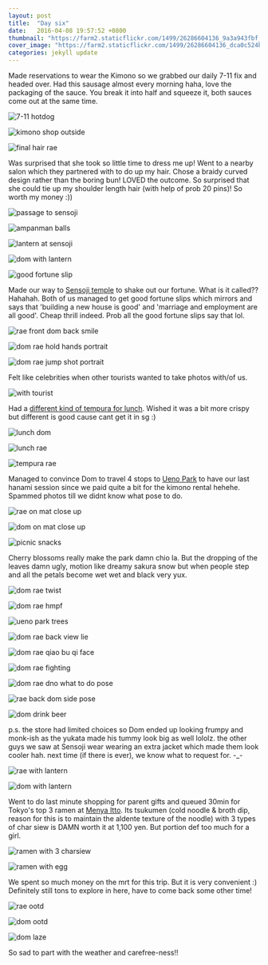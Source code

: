 ```yaml
---
layout: post
title:  "Day six"
date:   2016-04-08 19:57:52 +0800
thumbnail: "https://farm2.staticflickr.com/1499/26286604136_9a3a943fbf_z_d.jpg"
cover_image: "https://farm2.staticflickr.com/1499/26286604136_dca0c524b0_k_d.jpg"
categories: jekyll update
---
```


Made reservations to wear the Kimono so we grabbed our daily 7-11 fix and headed over. Had this sausage almost every morning haha, love the packaging of the sauce. You break it into half and squeeze it, both sauces come out at the same time.

![7-11 hotdog](https://farm2.staticflickr.com/1670/26220146552_2da2b1cb7b_k_d.jpg)

![kimono shop outside](https://farm2.staticflickr.com/1642/26312556995_b042142c90_k_d.jpg)

![final hair rae](https://farm2.staticflickr.com/1708/25707687024_a977941b63_k_d.jpg)

Was surprised that she took so little time to dress me up! Went to a nearby salon which they partnered with to do up my hair. Chose a braidy curved design rather than the boring bun! LOVED the outcome. So surprised that she could tie up my shoulder length hair (with help of prob 20 pins)! So worth my money :))

![passage to sensoji](https://farm2.staticflickr.com/1709/26039684320_477e18c8af_k_d.jpg)

![ampanman balls](https://farm2.staticflickr.com/1616/26246316021_cc56cfca6f_k_d.jpg)

![lantern at sensoji](https://farm2.staticflickr.com/1621/25709808183_33b745a8a8_k_d.jpg)

![dom with lantern](https://farm2.staticflickr.com/1663/26039680060_ffad116005_k_d.jpg)

![good fortune slip](https://farm2.staticflickr.com/1658/26220143452_177b9fb790_k_d.jpg)

Made our way to [Sensoji temple] to shake out our fortune. What is it called?? Hahahah. Both of us managed to get good fortune slips which mirrors and says that 'building a new house is good' and 'marriage and employment are all good'. Cheap thrill indeed. Prob all the good fortune slips say that lol.

![rae front dom back smile](https://farm2.staticflickr.com/1684/25707675354_4861b9653e_k_d.jpg)

![dom rae hold hands portrait](https://farm2.staticflickr.com/1588/26312540995_f637d513a1_k_d.jpg)

![dom rae jump shot portrait](https://farm2.staticflickr.com/1716/26039665680_9e4a7d01a2_k_d.jpg)

Felt like celebrities when other tourists wanted to take photos with/of us.

![with tourist](https://farm2.staticflickr.com/1469/26220128192_c54e90d692_k_d.jpg)

Had a [different kind of tempura for lunch]. Wished it was a bit more crispy but different is good cause cant get it in sg :)

![lunch dom](https://farm2.staticflickr.com/1633/26220140402_2e5ea022ea_k_d.jpg)

![lunch rae](https://farm2.staticflickr.com/1663/26220142472_85b3a030e6_k_d.jpg)

![tempura rae](https://farm2.staticflickr.com/1460/25707685014_1b6bf455cf_k_d.jpg)

Managed to convince Dom to travel 4 stops to [Ueno Park] to have our last hanami session since we paid quite a bit for the kimono rental hehehe. Spammed photos till we didnt know what pose to do. 

![rae on mat close up](https://farm2.staticflickr.com/1668/26286602656_28cfcc6ca3_k_d.jpg)

![dom on mat close up](https://farm2.staticflickr.com/1654/25709795983_0e9f5e0cf0_k_d.jpg)

![picnic snacks](https://farm2.staticflickr.com/1508/26312540245_2a1d8e9ad5_k_d.jpg)

Cherry blossoms really make the park damn chio la. But the dropping of the leaves damn ugly, motion like dreamy sakura snow but when people step and all the petals become wet wet and black very yux.

![dom rae twist](https://farm2.staticflickr.com/1505/25709788973_c7724046f6_k_d.jpg)

![dom rae hmpf](https://farm2.staticflickr.com/1676/26246296991_23d2a51d92_k_d.jpg)

![ueno park trees](https://farm2.staticflickr.com/1636/25709785523_b4085d013e_k_d.jpg)

![dom rae back view lie](https://farm2.staticflickr.com/1678/26312537485_3601409ebc_k_d.jpg)

![dom rae qiao bu qi face](https://farm2.staticflickr.com/1567/26220123492_bdc62d24a2_k_d.jpg)

![dom rae fighting](https://farm2.staticflickr.com/1465/26312532845_37c33c902c_k_d.jpg)

![dom rae dno what to do pose](https://farm2.staticflickr.com/1655/26246293001_7e2cfd8410_z_d.jpg)

![rae back dom side pose](https://farm2.staticflickr.com/1717/25709785403_54c5c0a275_k_d.jpg)

![dom drink beer](https://farm2.staticflickr.com/1463/26039670920_b1419ca83e_k_d.jpg)

p.s. the store had limited choices so Dom ended up looking frumpy and monk-ish as the yukata made his tummy look big as well lololz. the other guys we saw at Sensoji wear wearing an extra jacket which made them look cooler hah. next time (if there is ever), we know what to request for. -_-

![rae with lantern](https://farm2.staticflickr.com/1558/26312532905_438c3b4ed1_k_d.jpg)

![dom with lantern](https://farm2.staticflickr.com/1594/25707664294_0ee1863bc3_k_d.jpg)

Went to do last minute shopping for parent gifts and queued 30min for Tokyo's top 3 ramen at [Menya Itto]. Its tsukumen (cold noodle & broth dip, reason for this is to maintain the aldente texture of the noodle) with 3 types of char siew is DAMN worth it at 1,100 yen. But portion def too much for a girl.

![ramen with 3 charsiew](https://farm2.staticflickr.com/1557/25709794433_51be16039b_k_d.jpg)

![ramen with egg](https://farm2.staticflickr.com/1496/26286597056_3d9ff174d1_k_d.jpg)

We spent so much money on the mrt for this trip. But it is very convenient :) Definitely still tons to explore in here, have to come back some other time!

![rae ootd](https://farm2.staticflickr.com/1674/26220130782_2f19220b31_k_d.jpg)

![dom ootd](https://farm2.staticflickr.com/1454/26246300711_75891dcc02_k_d.jpg)

![dom laze](https://farm2.staticflickr.com/1579/26286594306_46dd7156d4_k_d.jpg)

So sad to part with the weather and carefree-ness!!

[different kind of tempura for lunch]: https://www.tripadvisor.com/Restaurant_Review-g1066461-d1690560-Reviews-Daikokuya_Tempura-Taito_Tokyo_Tokyo_Prefecture_Kanto.html

[Sensoji temple]: http://www.senso-ji.jp/about/index_e.html

[Ueno Park]: https://www.tripadvisor.com/Attraction_Review-g1066461-d320441-Reviews-Ueno_Park-Taito_Tokyo_Tokyo_Prefecture_Kanto.html

[Menya Itto]: https://www.tripadvisor.com/Restaurant_Review-g1066447-d6049761-Reviews-Menya_Itto-Katsushika_Tokyo_Tokyo_Prefecture_Kanto.html
